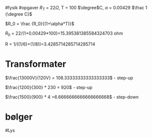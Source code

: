 #fysik #opgaver 
$R_T$ = 22$\Omega$, T = 100 $\degree$C, $\alpha$ = 0.00429 $\frac 1 {\degree C}$ 

$R_0 = \frac {R_0}{(1+\alpha*T)}$

$R_0$ = 22/(1+0.00429*100)=15.395381385584324703 ohm

R = 1/((1/6)+(1/8))=3.4285714285714285714


# Transformater
$\frac{13000V}{120V} = 108.33333333333333333$ - step-up

$\frac{1200}{300} * 230 = 920$ - step-up

$\frac{1500}{900} * 4 =6.6666666666666666668$ - step-down

# bølger 
#Lys 
